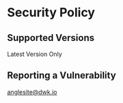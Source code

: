 # Security Policy

## Supported Versions

Latest Version Only

## Reporting a Vulnerability

anglesite@dwk.io
